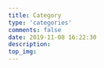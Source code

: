 ```yaml
---
title: Category
type: 'categories'
comments: false
date: 2019-11-08 16:22:30
description:
top_img:
---
```

